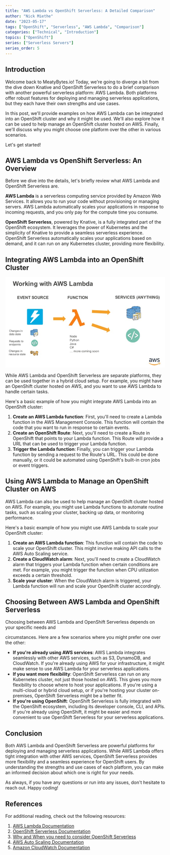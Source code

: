 ```yaml
---
title: "AWS Lambda vs OpenShift Serverless: A Detailed Comparison"
author: "Nick Miethe"
date: "2023-05-17"
tags: ["OpenShift", "Serverless", "AWS Lambda", "Comparison"]
categories: ["Technical", "Introduction"]
topics: ["OpenShift"]
series: ["Serverless Servers"]
series_order: 5
---
```


## Introduction

Welcome back to MeatyBytes.io! Today, we're going to diverge a bit from the dive down Knative and OpenShift Serverless to do a brief comparison with another powerful serverless platform: AWS Lambda. Both platforms offer robust features for deploying and managing serverless applications, but they each have their own strengths and use cases.

In this post, we'll provide examples on how AWS Lambda can be integrated into an OpenShift cluster and why it might be used. We'll also explore how it can be used to help manage an OpenShift cluster hosted on AWS. Finally, we'll discuss why you might choose one platform over the other in various scenarios.

Let's get started!

## AWS Lambda vs OpenShift Serverless: An Overview

Before we dive into the details, let's briefly review what AWS Lambda and OpenShift Serverless are.

**AWS Lambda** is a serverless computing service provided by Amazon Web Services. It allows you to run your code without provisioning or managing servers. AWS Lambda automatically scales your applications in response to incoming requests, and you only pay for the compute time you consume.

**OpenShift Serverless**, powered by Knative, is a fully integrated part of the OpenShift ecosystem. It leverages the power of Kubernetes and the simplicity of Knative to provide a seamless serverless experience. OpenShift Serverless automatically scales your applications based on demand, and it can run on any Kubernetes cluster, providing more flexibility.

## Integrating AWS Lambda into an OpenShift Cluster

![](lambda-overview.jpeg "Lambda Overview - [Source](https://vticloud.io/en/gioi-thieu-dich-vu-aws-lambda-va-cach-cau-hinh-cho-nguoi-moi-bat-dau/)")

While AWS Lambda and OpenShift Serverless are separate platforms, they can be used together in a hybrid cloud setup. For example, you might have an OpenShift cluster hosted on AWS, and you want to use AWS Lambda to handle certain tasks.

Here's a basic example of how you might integrate AWS Lambda into an OpenShift cluster:

1. **Create an AWS Lambda function**: First, you'll need to create a Lambda function in the AWS Management Console. This function will contain the code that you want to run in response to certain events.
2. **Create an OpenShift Route**: Next, you'll need to create a Route in OpenShift that points to your Lambda function. This Route will provide a URL that can be used to trigger your Lambda function.
3. **Trigger the Lambda function**: Finally, you can trigger your Lambda function by sending a request to the Route's URL. This could be done manually, or it could be automated using OpenShift's built-in cron jobs or event triggers.

## Using AWS Lambda to Manage an OpenShift Cluster on AWS

AWS Lambda can also be used to help manage an OpenShift cluster hosted on AWS. For example, you might use Lambda functions to automate routine tasks, such as scaling your cluster, backing up data, or monitoring performance.

Here's a basic example of how you might use AWS Lambda to scale your OpenShift cluster:

1. **Create an AWS Lambda function**: This function will contain the code to scale your OpenShift cluster. This might involve making API calls to the AWS Auto Scaling service.
2. **Create a CloudWatch alarm**: Next, you'll need to create a CloudWatch alarm that triggers your Lambda function when certain conditions are met. For example, you might trigger the function when CPU utilization exceeds a certain threshold.
3. **Scale your cluster**: When the CloudWatch alarm is triggered, your Lambda function will run and scale your OpenShift cluster accordingly.

## Choosing Between AWS Lambda and OpenShift Serverless

Choosing between AWS Lambda and OpenShift Serverless depends on your specific needs and

circumstances. Here are a few scenarios where you might prefer one over the other:

* **If you're already using AWS services**: AWS Lambda integrates seamlessly with other AWS services, such as S3, DynamoDB, and CloudWatch. If you're already using AWS for your infrastructure, it might make sense to use AWS Lambda for your serverless applications.
* **If you want more flexibility**: OpenShift Serverless can run on any Kubernetes cluster, not just those hosted on AWS. This gives you more flexibility to choose where to host your applications. If you're using a multi-cloud or hybrid cloud setup, or if you're hosting your cluster on-premises, OpenShift Serverless might be a better fit.
* **If you're using OpenShift**: OpenShift Serverless is fully integrated with the OpenShift ecosystem, including its developer console, CLI, and APIs. If you're already using OpenShift, it might be easier and more convenient to use OpenShift Serverless for your serverless applications.

## Conclusion

Both AWS Lambda and OpenShift Serverless are powerful platforms for deploying and managing serverless applications. While AWS Lambda offers tight integration with other AWS services, OpenShift Serverless provides more flexibility and a seamless experience for OpenShift users. By understanding the strengths and use cases of each platform, you can make an informed decision about which one is right for your needs.

As always, if you have any questions or run into any issues, don't hesitate to reach out. Happy coding!

## References

For additional reading, check out the following resources:

1. [AWS Lambda Documentation](https://docs.aws.amazon.com/lambda/)
2. [OpenShift Serverless Documentation](https://docs.openshift.com/container-platform/4.13/serverless/about/about-serverless.html)
3. [Why and When you need to consider OpenShift Serverless](https://cloud.redhat.com/blog/why-and-when-you-need-to-consider-openshift-serverless)
4. [AWS Auto Scaling Documentation](https://docs.aws.amazon.com/autoscaling/)
5. [Amazon CloudWatch Documentation](https://docs.aws.amazon.com/cloudwatch/)

